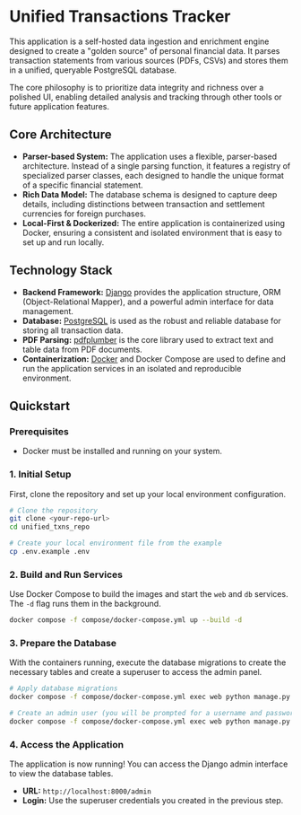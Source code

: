 # Unified Transactions Tracker

This application is a self-hosted data ingestion and enrichment engine designed to create a "golden source" of personal financial data. It parses transaction statements from various sources (PDFs, CSVs) and stores them in a unified, queryable PostgreSQL database.

The core philosophy is to prioritize data integrity and richness over a polished UI, enabling detailed analysis and tracking through other tools or future application features.

## Core Architecture

*   **Parser-based System:** The application uses a flexible, parser-based architecture. Instead of a single parsing function, it features a registry of specialized parser classes, each designed to handle the unique format of a specific financial statement.
*   **Rich Data Model:** The database schema is designed to capture deep details, including distinctions between transaction and settlement currencies for foreign purchases.
*   **Local-First & Dockerized:** The entire application is containerized using Docker, ensuring a consistent and isolated environment that is easy to set up and run locally.

## Technology Stack

*   **Backend Framework:** [Django](https://www.djangoproject.com/) provides the application structure, ORM (Object-Relational Mapper), and a powerful admin interface for data management.
*   **Database:** [PostgreSQL](https://www.postgresql.org/) is used as the robust and reliable database for storing all transaction data.
*   **PDF Parsing:** [pdfplumber](https://github.com/jsvine/pdfplumber) is the core library used to extract text and table data from PDF documents.
*   **Containerization:** [Docker](https://www.docker.com/) and Docker Compose are used to define and run the application services in an isolated and reproducible environment.

## Quickstart

### Prerequisites

*   Docker must be installed and running on your system.

### 1. Initial Setup

First, clone the repository and set up your local environment configuration.

```bash
# Clone the repository
git clone <your-repo-url>
cd unified_txns_repo

# Create your local environment file from the example
cp .env.example .env
```

### 2. Build and Run Services

Use Docker Compose to build the images and start the `web` and `db` services. The `-d` flag runs them in the background.

```bash
docker compose -f compose/docker-compose.yml up --build -d
```

### 3. Prepare the Database

With the containers running, execute the database migrations to create the necessary tables and create a superuser to access the admin panel.

```bash
# Apply database migrations
docker compose -f compose/docker-compose.yml exec web python manage.py migrate

# Create an admin user (you will be prompted for a username and password)
docker compose -f compose/docker-compose.yml exec web python manage.py createsuperuser
```

### 4. Access the Application

The application is now running! You can access the Django admin interface to view the database tables.

*   **URL:** `http://localhost:8000/admin`
*   **Login:** Use the superuser credentials you created in the previous step.
